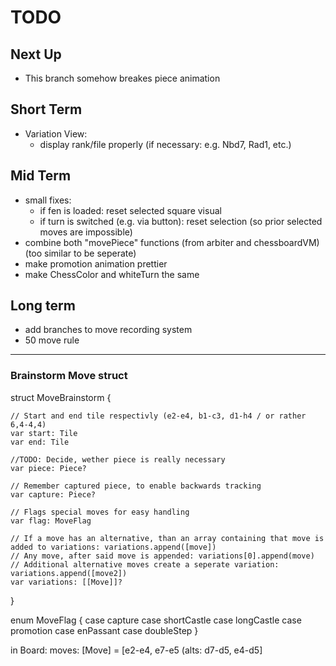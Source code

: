 # TODO

## Next Up
- This branch somehow breakes piece animation

## Short Term
- Variation View:
    - display rank/file properly (if necessary: e.g. Nbd7, Rad1, etc.)

## Mid Term
- small fixes:
    - if fen is loaded: reset selected square visual
    - if turn is switched (e.g. via button): reset selection (so prior selected moves are impossible)
- combine both "movePiece" functions (from arbiter and chessboardVM) (too similar to be seperate)
- make promotion animation prettier
- make ChessColor and whiteTurn the same

## Long term
- add branches to move recording system
- 50 move rule


----
### Brainstorm Move struct
struct MoveBrainstorm {

    // Start and end tile respectivly (e2-e4, b1-c3, d1-h4 / or rather 6,4-4,4)
    var start: Tile
    var end: Tile
    
    //TODO: Decide, wether piece is really necessary
    var piece: Piece?
    
    // Remember captured piece, to enable backwards tracking
    var capture: Piece?
    
    // Flags special moves for easy handling
    var flag: MoveFlag
    
    // If a move has an alternative, than an array containing that move is added to variations: variations.append([move])
    // Any move, after said move is appended: variations[0].append(move)
    // Additional alternative moves create a seperate variation: variations.append([move2])
    var variations: [[Move]]?
}

enum MoveFlag {
    case capture
    case shortCastle
    case longCastle
    case promotion
    case enPassant
    case doubleStep
}

in Board:
moves: [Move] = [e2-e4, e7-e5 (alts: d7-d5, e4-d5]

